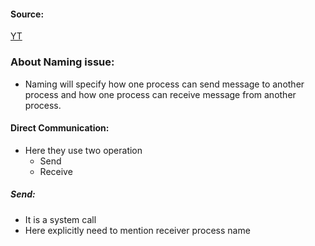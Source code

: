 #### Source:
[YT](https://www.youtube.com/watch?v=fSMVWmGPqlM&list=PLXj4XH7LcRfDrdQuJTHIPmKMpa7eYVaPm&index=13)

### About Naming issue:

* Naming will specify how one process can send message to another process and how one process can receive message from another process.

#### Direct Communication:

* Here they use two operation
	* Send
	* Receive

##### Send:
* It is a system call
* Here explicitly need to mention receiver process name